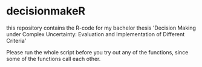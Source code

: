 # decisionmakeR
this repository contains the R-code for my bachelor thesis 'Decision Making under Complex Uncertainty: Evaluation and Implementation of Different Criteria'

Please run the whole script before you try out any of the functions, since some of the functions call each other.
